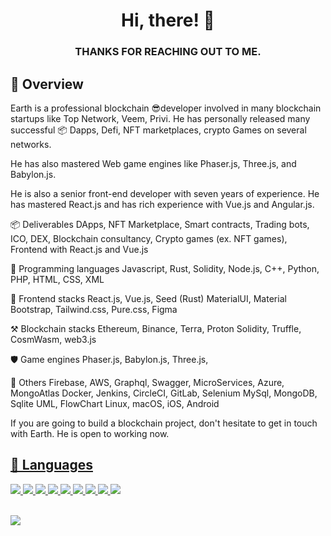 <h1 align="center">Hi, there! 👋</h1>

<h3 align="center">  THANKS FOR REACHING OUT TO ME.  </h3>

## 💪 Overview

Earth is a professional blockchain 😎developer involved in many blockchain startups like Top Network, Veem, Privi. He has personally released many successful 📦 Dapps, Defi,  NFT marketplaces, crypto Games on several networks.

He has also mastered Web game engines like Phaser.js, Three.js, and Babylon.js.

He is also a senior front-end developer with seven years of experience.
He has mastered React.js and has rich experience with Vue.js and Angular.js.

📦 Deliverables
    DApps, NFT Marketplace, Smart contracts, Trading bots, ICO, DEX, 
    Blockchain consultancy,
    Crypto games (ex. NFT games), 
    Frontend with React.js and Vue.js

📕 Programming languages
     Javascript, Rust, Solidity, Node.js, C++, Python, PHP, HTML, CSS, XML

🎏 Frontend stacks
     React.js, Vue.js, Seed (Rust)
     MaterialUI, Material Bootstrap, Tailwind.css, Pure.css, Figma

⚒️ Blockchain stacks
     Ethereum, Binance, Terra, Proton
     Solidity, Truffle, CosmWasm, web3.js

🛡️ Game engines
     Phaser.js, Babylon.js, Three.js, 

🧲 Others
    Firebase, AWS, Graphql, Swagger, MicroServices, Azure, MongoAtlas
    Docker, Jenkins, CircleCI, GitLab, Selenium
    MySql, MongoDB, Sqlite
    UML, FlowChart
    Linux, macOS, iOS, Android

If you are going to build a blockchain project, don't hesitate to get in touch with Earth. He is open to working now.



<p>
  <a href="https://github.com/arth04190419/earth04190419" >
  
 </p>
 
 
 ## 📖 Languages
 
<div align="left">
  <img src="https://img.shields.io/badge/Rust-black?style=for-the-badge&logo=rust&logoColor=#E57324">
  <img src="https://img.shields.io/badge/Solidity-e6e6e6?style=for-the-badge&logo=solidity&logoColor=black">
  <img src="https://img.shields.io/badge/TypeScript-007ACC?style=for-the-badge&logo=typescript&logoColor=white">
  <img src="https://img.shields.io/badge/React-20232A?style=for-the-badge&logo=react&logoColor=61DAFB">
  <img src="https://img.shields.io/badge/Express.js-000000?style=for-the-badge&logo=express&logoColor=white">
  <img src="https://img.shields.io/badge/Jest-C21325?style=for-the-badge&logo=jest&logoColor=white">
  <img src="https://img.shields.io/badge/GraphQl-E10098?style=for-the-badge&logo=graphql&logoColor=white">
  <img src="https://img.shields.io/badge/Docker-2CA5E0?style=for-the-badge&logo=docker&logoColor=white">
  <img src="https://img.shields.io/badge/Git-F05032?style=for-the-badge&logo=git&logoColor=white">
<div/>
  
<br />

![](https://komarev.com/ghpvc/?username=earth04190419&color=dc143c)
